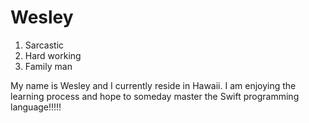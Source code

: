 <h1> Wesley </H1>

1. Sarcastic
2. Hard working
3. Family man

My name is Wesley and I currently reside in Hawaii. I am enjoying the learning process and hope to someday master the Swift programming language!!!!!
